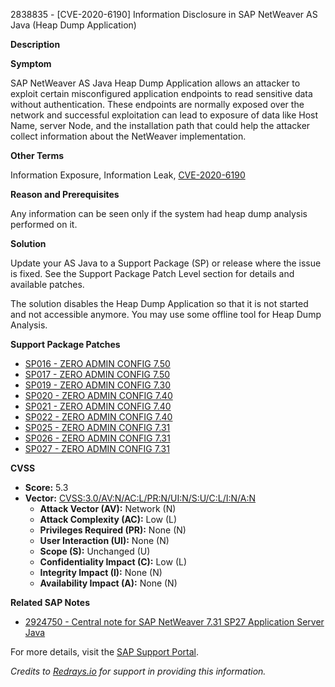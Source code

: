 2838835 - [CVE-2020-6190] Information Disclosure in SAP NetWeaver AS Java (Heap Dump Application)

**Description**

**Symptom**

SAP NetWeaver AS Java Heap Dump Application allows an attacker to exploit certain misconfigured application endpoints to read sensitive data without authentication. These endpoints are normally exposed over the network and successful exploitation can lead to exposure of data like Host Name, server Node, and the installation path that could help the attacker collect information about the NetWeaver implementation.

**Other Terms**

Information Exposure, Information Leak, [CVE-2020-6190](https://cve.mitre.org/cgi-bin/cvename.cgi?name=CVE-2020-6190)

**Reason and Prerequisites**

Any information can be seen only if the system had heap dump analysis performed on it.

**Solution**

Update your AS Java to a Support Package (SP) or release where the issue is fixed. See the Support Package Patch Level section for details and available patches.

The solution disables the Heap Dump Application so that it is not started and not accessible anymore. You may use some offline tool for Heap Dump Analysis.

**Support Package Patches**

- [SP016 - ZERO ADMIN CONFIG 7.50](https://me.sap.com/sap/support/swdc/notes?cvnr=73554900100200001667&support_package=SP016&patch_level=000001)
- [SP017 - ZERO ADMIN CONFIG 7.50](https://me.sap.com/sap/support/swdc/notes?cvnr=73554900100200001667&support_package=SP017&patch_level=000000)
- [SP019 - ZERO ADMIN CONFIG 7.30](https://me.sap.com/sap/support/swdc/notes?cvnr=01200615320200014971&support_package=SP019&patch_level=000001)
- [SP020 - ZERO ADMIN CONFIG 7.40](https://me.sap.com/sap/support/swdc/notes?cvnr=67838200100200019710&support_package=SP020&patch_level=000001)
- [SP021 - ZERO ADMIN CONFIG 7.40](https://me.sap.com/sap/support/swdc/notes?cvnr=67838200100200019710&support_package=SP021&patch_level=000001)
- [SP022 - ZERO ADMIN CONFIG 7.40](https://me.sap.com/sap/support/swdc/notes?cvnr=67838200100200019710&support_package=SP022&patch_level=000000)
- [SP025 - ZERO ADMIN CONFIG 7.31](https://me.sap.com/sap/support/swdc/notes?cvnr=01200615320200017693&support_package=SP025&patch_level=000001)
- [SP026 - ZERO ADMIN CONFIG 7.31](https://me.sap.com/sap/support/swdc/notes?cvnr=01200615320200017693&support_package=SP026&patch_level=000001)
- [SP027 - ZERO ADMIN CONFIG 7.31](https://me.sap.com/sap/support/swdc/notes?cvnr=01200615320200017693&support_package=SP027&patch_level=000000)

**CVSS**

- **Score:** 5.3
- **Vector:** [CVSS:3.0/AV:N/AC:L/PR:N/UI:N/S:U/C:L/I:N/A:N](https://www.first.org/cvss/calculator/3.0#CVSS:3.0/AV:N/AC:L/PR:N/UI:N/S:U/C:L/I:N/A:N)
  - **Attack Vector (AV):** Network (N)
  - **Attack Complexity (AC):** Low (L)
  - **Privileges Required (PR):** None (N)
  - **User Interaction (UI):** None (N)
  - **Scope (S):** Unchanged (U)
  - **Confidentiality Impact (C):** Low (L)
  - **Integrity Impact (I):** None (N)
  - **Availability Impact (A):** None (N)

**Related SAP Notes**

- [2924750 - Central note for SAP NetWeaver 7.31 SP27 Application Server Java](https://me.sap.com/notes/2924750)

For more details, visit the [SAP Support Portal](https://me.sap.com/).

*Credits to [Redrays.io](https://redrays.io) for support in providing this information.*